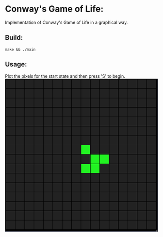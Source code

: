 # Conway's Game of Life:

Implementation of Conway's Game of Life in a graphical way.

## Build:
```
make && ./main 
```

## Usage:
Plot the pixels for the start state and then press 'S' to begin.
![Screenshot](/screenshots/glider.png "Screenshot")
